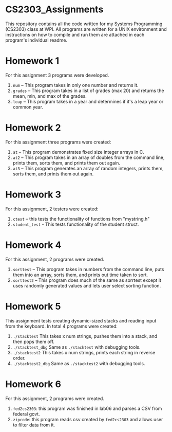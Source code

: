 # CS2303_Assignments

This repository  contains all the code written for my Systems Programming (CS2303) class at WPI. 
All programs are written for a UNIX environment and instructions on how to compile and run them are attached in each program's individual readme.

# Homework 1

For this assignment 3 programs were developed.
1. `num` – This program takes in only one number and returns it.
2. `grades` – This program takes in a list of grades (max 20) and returns the mean, min, and max of the grades.
3. `leap` – This program takes in a year and determines if it's a leap year or common year.

# Homework 2

For this assignment three programs were created:
1. `at` – This program demonstrates fixed size integer arrays in C.
2. `at2` – This program takes in an array of doubles from the command line, prints them, sorts them, and prints them out again.
3. `at3` – This program generates an array of random integers, prints them, sorts them, and prints them out again.

# Homework 3

For this assignment, 2 testers were created:

1. `ctest` – this tests the functionality of functions from "mystring.h"
2. `student_test` - This tests functionality of the student struct.

# Homework 4

For this assignment, 2 programs were created.

1. `sorttest` – This program takes in numbers from the command line, puts them into an array, sorts them, and prints out time taken to sort.
2. `sorttest2` – This program does much of the same as sorrtest except it uses randomly generated values and lets user select sorting function.

# Homework 5

This assignment tests creating dynamic-sized stacks and reading input from the keyboard.
In total 4 programs were created:
1. `./stacktest` This takes x num strings, pushes them into a stack, and then pops them off.
2. `./stacktest_dbg` Same as `./stacktest` with debugging tools.
3. `./stacktest2` This takes x num strings, prints each string in reverse order.
4. `./stacktest2_dbg` Same as `./stacktest2` with debugging tools.

# Homework 6

For this assignment, 2 programs were created.
1. `fed2cs2303`: this program was finished in lab06 and parses a CSV from federal govt.
2. `zipcode`: this program reads csv created by `fed2cs2303` and allows user to filter data from it.
